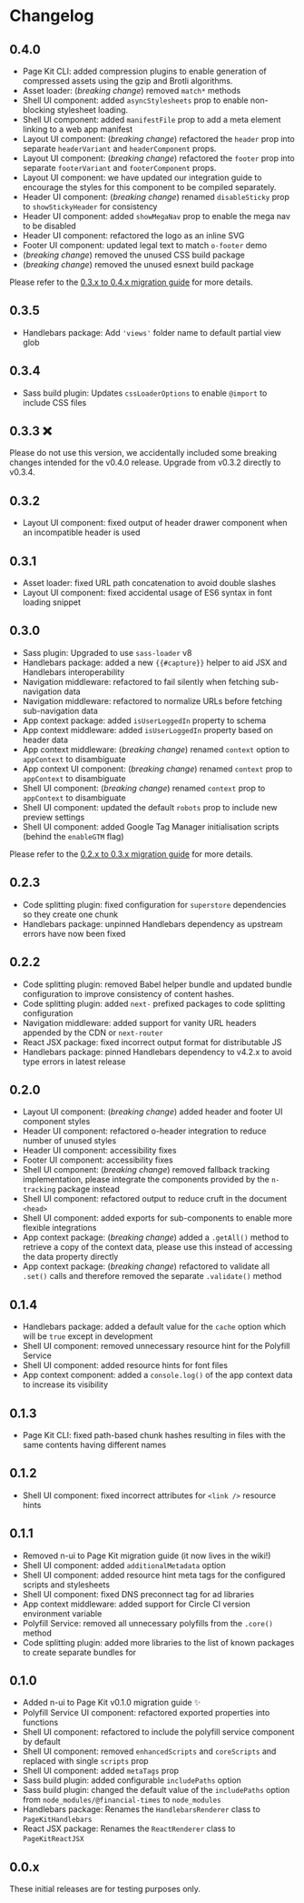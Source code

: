 # Changelog

## 0.4.0

- Page Kit CLI: added compression plugins to enable generation of compressed assets using the gzip and Brotli algorithms.
- Asset loader: (_breaking change_) removed `match*` methods
- Shell UI component: added `asyncStylesheets` prop to enable non-blocking stylesheet loading.
- Shell UI component: added `manifestFile` prop to add a meta element linking to a web app manifest
- Layout UI component: (_breaking change_) refactored the `header` prop into separate `headerVariant` and `headerComponent` props.
- Layout UI component: (_breaking change_) refactored the `footer` prop into separate `footerVariant` and `footerComponent` props.
- Layout UI component: we have updated our integration guide to encourage the styles for this component to be compiled separately.
- Header UI component: (_breaking change_) renamed `disableSticky` prop to `showStickyHeader` for consistency
- Header UI component: added `showMegaNav` prop to enable the mega nav to be disabled
- Header UI component: refactored the logo as an inline SVG
- Footer UI component: updated legal text to match `o-footer` demo
- (_breaking change_) removed the unused CSS build package
- (_breaking change_) removed the unused esnext build package

Please refer to the [0.3.x to 0.4.x migration guide](https://github.com/Financial-Times/dotcom-page-kit/wiki/Upgrading-from-0.3.x-to-0.4.x) for more details.

## 0.3.5

- Handlebars package: Add `'views'` folder name to default partial view glob

## 0.3.4

- Sass build plugin: Updates `cssLoaderOptions` to enable `@import` to include CSS files

## 0.3.3 ❌

Please do not use this version, we accidentally included some breaking changes intended for the v0.4.0 release. Upgrade from v0.3.2 directly to v0.3.4.

## 0.3.2

- Layout UI component: fixed output of header drawer component when an incompatible header is used

## 0.3.1

- Asset loader: fixed URL path concatenation to avoid double slashes
- Layout UI component: fixed accidental usage of ES6 syntax in font loading snippet

## 0.3.0

- Sass plugin: Upgraded to use `sass-loader` v8
- Handlebars package: added a new `{{#capture}}` helper to aid JSX and Handlebars interoperability
- Navigation middleware: refactored to fail silently when fetching sub-navigation data
- Navigation middleware: refactored to normalize URLs before fetching sub-navigation data
- App context package: added `isUserLoggedIn` property to schema
- App context middleware: added `isUserLoggedIn` property based on header data
- App context middleware: (_breaking change_) renamed `context` option to `appContext` to disambiguate
- App context UI component: (_breaking change_) renamed `context` prop to `appContext` to disambiguate
- Shell UI component: (_breaking change_) renamed `context` prop to `appContext` to disambiguate
- Shell UI component: updated the default `robots` prop to include new preview settings
- Shell UI component: added Google Tag Manager initialisation scripts (behind the `enableGTM` flag)

Please refer to the [0.2.x to 0.3.x migration guide](https://github.com/Financial-Times/dotcom-page-kit/wiki/Upgrading-from-0.2.x-to-0.3.x) for more details.


## 0.2.3

- Code splitting plugin: fixed configuration for `superstore` dependencies so they create one chunk
- Handlebars package: unpinned Handlebars dependency as upstream errors have now been fixed

## 0.2.2

- Code splitting plugin: removed Babel helper bundle and updated bundle configuration to improve consistency of content hashes.
- Code splitting plugin: added `next-` prefixed packages to code splitting configuration
- Navigation middleware: added support for vanity URL headers appended by the CDN or `next-router`
- React JSX package: fixed incorrect output format for distributable JS
- Handlebars package: pinned Handlebars dependency to v4.2.x to avoid type errors in latest release

## 0.2.0

- Layout UI component: (_breaking change_) added header and footer UI component styles
- Header UI component: refactored o-header integration to reduce number of unused styles
- Header UI component: accessibility fixes
- Footer UI component: accessibility fixes
- Shell UI component: (_breaking change_) removed fallback tracking implementation, please integrate the components provided by the `n-tracking` package instead
- Shell UI component: refactored output to reduce cruft in the document `<head>`
- Shell UI component: added exports for sub-components to enable more flexible integrations
- App context package: (_breaking change_) added a `.getAll()` method to retrieve a copy of the context data, please use this instead of accessing the data property directly
- App context package: (_breaking change_) refactored to validate all `.set()` calls and therefore removed the separate `.validate()` method

## 0.1.4

- Handlebars package: added a default value for the `cache` option which will be `true` except in development
- Shell UI component: removed unnecessary resource hint for the Polyfill Service
- Shell UI component: added resource hints for font files
- App context component: added a `console.log()` of the app context data to increase its visibility

## 0.1.3

- Page Kit CLI: fixed path-based chunk hashes resulting in files with the same contents having different names

## 0.1.2

- Shell UI component: fixed incorrect attributes for `<link />` resource hints

## 0.1.1

- Removed n-ui to Page Kit migration guide (it now lives in the wiki!)
- Shell UI component: added `additionalMetadata` option
- Shell UI component: added resource hint meta tags for the configured scripts and stylesheets
- Shell UI component: fixed DNS preconnect tag for ad libraries
- App context middleware: added support for Circle CI version environment variable
- Polyfill Service: removed all unnecessary polyfills from the `.core()` method
- Code splitting plugin: added more libraries to the list of known packages to create separate bundles for

## 0.1.0

- Added n-ui to Page Kit v0.1.0 migration guide ✨
- Polyfill Service UI component: refactored exported properties into functions
- Shell UI component: refactored to include the polyfill service component by default
- Shell UI component: removed `enhancedScripts` and `coreScripts` and replaced with single `scripts` prop
- Shell UI component: added `metaTags` prop
- Sass build plugin: added configurable `includePaths` option
- Sass build plugin: changed the default value of the `includePaths` option from `node_modules/@financial-times` to `node_modules`
- Handlebars package: Renames the `HandlebarsRenderer` class to `PageKitHandlebars`
- React JSX package: Renames the `ReactRenderer` class to `PageKitReactJSX`

## 0.0.x

These initial releases are for testing purposes only.
